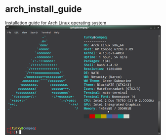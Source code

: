 # arch_install_guide
Installation guide for Arch Linux operating system
![alt text](https://github.com/tag2000sa/arch_install_guide/blob/master/arch.png)
